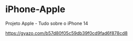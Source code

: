 # iPhone-Apple
Projeto Apple - Tudo sobre o iPhone 14 

https://gyazo.com/b57d80f05c59db39f0cd9fad6f878cd8
